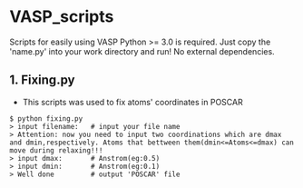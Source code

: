 # VASP_scripts
Scripts for easily using VASP
Python >= 3.0 is required. Just copy the 'name.py' into your work directory and run! No external dependencies.
## 1. Fixing.py
- This scripts was used to fix atoms' coordinates in POSCAR

```
$ python fixing.py
> input filename:   # input your file name
> Attention: now you need to input two coordinations which are dmax and dmin,respectively. Atoms that bettween them(dmin<=Atoms<=dmax) can move during relaxing!!!
> input dmax:		# Anstrom(eg:0.5)
> input dmin:		# Anstrom(eg:0.1)
> Well done			# output 'POSCAR' file
```

